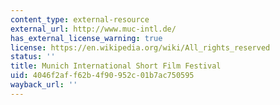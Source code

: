 ```yaml
---
content_type: external-resource
external_url: http://www.muc-intl.de/
has_external_license_warning: true
license: https://en.wikipedia.org/wiki/All_rights_reserved
status: ''
title: Munich International Short Film Festival
uid: 4046f2af-f62b-4f90-952c-01b7ac750595
wayback_url: ''
---
```

